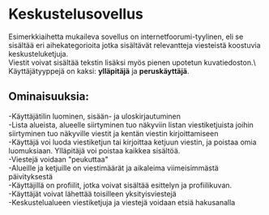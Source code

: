 # Keskustelusovellus

Esimerkkiaihetta mukaileva sovellus on internetfoorumi-tyylinen, eli se sisältää eri aihekategorioita jotka sisältävät relevantteja viesteistä koostuvia keskusteluketjuja.\
Viestit voivat sisältää tekstin lisäksi myös pienen upotetun kuvatiedoston.\\
Käyttäjätyyppejä on kaksi: **ylläpitäjä** ja **peruskäyttäjä**.

## Ominaisuuksia:

-Käyttäjätilin luominen, sisään- ja uloskirjautuminen\
-Lista alueista, alueelle siirtyminen tuo näkyviin listan viestiketjuista joihin siirtyminen tuo näkyville viestit ja kentän viestin kirjoittamiseen\
-Käyttäjä voi luoda viestiketjun tai kirjoittaa ketjuun viestin, ja poistaa omia luomuksiaan. Ylläpitäjä voi poistaa kaikkea sisältöä.\
-Viestejä voidaan "peukuttaa"\
-Alueille ja ketjuille on viestimäärät ja aikaleima viimeisimmästä päivityksestä\
-Käyttäjillä on profiilit, jotka voivat sisältää esittelyn ja profiilikuvan.\
-Käyttäjät voivat lähettää toisilleen yksityisviestejä\
-Keskustelualueen viestiketjuja ja viestejä voidaan etsiä hakusanalla
